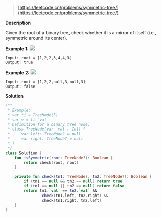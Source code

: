 > [https://leetcode.cn/problems/symmetric-tree/](https://leetcode.cn/problems/symmetric-tree/)

**Description**

Given the root of a binary tree, check whether it is a mirror of itself (i.e., symmetric around its center).

**Example 1:**
![](https://assets.leetcode.com/uploads/2021/02/19/symtree1.jpg)
```text
Input: root = [1,2,2,3,4,4,3]
Output: true
```
**Example 2:**
![](https://assets.leetcode.com/uploads/2021/02/19/symtree2.jpg)
```text
Input: root = [1,2,2,null,3,null,3]
Output: false
```

**Solution**
```kotlin
/**
 * Example:
 * var ti = TreeNode(5)
 * var v = ti.`val`
 * Definition for a binary tree node.
 * class TreeNode(var `val`: Int) {
 *     var left: TreeNode? = null
 *     var right: TreeNode? = null
 * }
 */
class Solution {
    fun isSymmetric(root: TreeNode?): Boolean {
        return check(root, root)
    }

    private fun check(tn1: TreeNode?, tn2: TreeNode?): Boolean {
        if (tn1 == null && tn2 == null) return true
        if (tn1 == null || tn2 == null) return false
        return tn1.`val` == tn2.`val` &&
                check(tn1.left, tn2.right) &&
                check(tn1.right, tn2.left)
    }
}
```